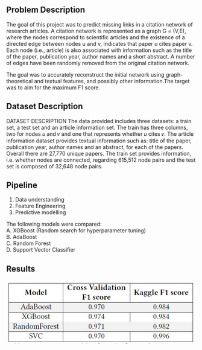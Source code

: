 ## Problem Description

The goal of this project was to predict missing links in a citation network of research articles. A citation network
is represented as a graph G = (V,E), where the nodes correspond to scientific articles and the existence
of a directed edge between nodes u and v, indicates that paper u cites paper v. Each node (i.e., article) is also
associated with information such as the title of the paper, publication year, author names and a short abstract.
A number of edges have been randomly removed from the original citation network.  

The goal was to accurately reconstruct the initial network using graph-theoretical and textual features, and
possibly other information.The target was to aim for the maximum F1 score.

## Dataset Description 

DATASET DESCRIPTION
The data provided includes three datasets: a train set, a
test set and an article information set. The train has three
columns, two for nodes 𝑢 and 𝑣 and one that represents
whether 𝑢 cites 𝑣. The article information dataset provides
textual information such as: title of the paper, publication
year, author names and an abstract, for each of the papers.
Overall there are 27,770 unique papers. The train set provides
information, i.e. whether nodes are connected, regarding
615,512 node pairs and the test set is composed of 32,648
node pairs.

## Pipeline

1. Data understanding 
2. Feature Engineering  
3. Predictive modelling  

The following models were compared:  
A. XGBoost (Random search for hyperparameter tuning)  
B. AdaBoost  
C. Random Forest  
D. Support Vector Classifier

## Results

![alt text](https://github.com/rvs36/Network_Science_Anlaytics/blob/master/Results.JPG)
